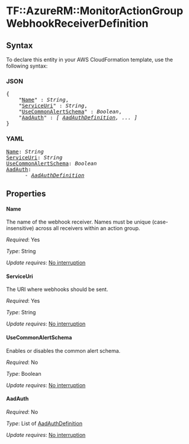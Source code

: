 # TF::AzureRM::MonitorActionGroup WebhookReceiverDefinition

## Syntax

To declare this entity in your AWS CloudFormation template, use the following syntax:

### JSON

<pre>
{
    "<a href="#name" title="Name">Name</a>" : <i>String</i>,
    "<a href="#serviceuri" title="ServiceUri">ServiceUri</a>" : <i>String</i>,
    "<a href="#usecommonalertschema" title="UseCommonAlertSchema">UseCommonAlertSchema</a>" : <i>Boolean</i>,
    "<a href="#aadauth" title="AadAuth">AadAuth</a>" : <i>[ <a href="aadauthdefinition.md">AadAuthDefinition</a>, ... ]</i>
}
</pre>

### YAML

<pre>
<a href="#name" title="Name">Name</a>: <i>String</i>
<a href="#serviceuri" title="ServiceUri">ServiceUri</a>: <i>String</i>
<a href="#usecommonalertschema" title="UseCommonAlertSchema">UseCommonAlertSchema</a>: <i>Boolean</i>
<a href="#aadauth" title="AadAuth">AadAuth</a>: <i>
      - <a href="aadauthdefinition.md">AadAuthDefinition</a></i>
</pre>

## Properties

#### Name

The name of the webhook receiver. Names must be unique (case-insensitive) across all receivers within an action group.

_Required_: Yes

_Type_: String

_Update requires_: [No interruption](https://docs.aws.amazon.com/AWSCloudFormation/latest/UserGuide/using-cfn-updating-stacks-update-behaviors.html#update-no-interrupt)

#### ServiceUri

The URI where webhooks should be sent.

_Required_: Yes

_Type_: String

_Update requires_: [No interruption](https://docs.aws.amazon.com/AWSCloudFormation/latest/UserGuide/using-cfn-updating-stacks-update-behaviors.html#update-no-interrupt)

#### UseCommonAlertSchema

Enables or disables the common alert schema.

_Required_: No

_Type_: Boolean

_Update requires_: [No interruption](https://docs.aws.amazon.com/AWSCloudFormation/latest/UserGuide/using-cfn-updating-stacks-update-behaviors.html#update-no-interrupt)

#### AadAuth

_Required_: No

_Type_: List of <a href="aadauthdefinition.md">AadAuthDefinition</a>

_Update requires_: [No interruption](https://docs.aws.amazon.com/AWSCloudFormation/latest/UserGuide/using-cfn-updating-stacks-update-behaviors.html#update-no-interrupt)

